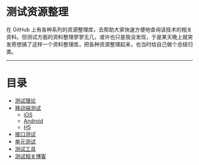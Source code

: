 # 测试资源整理

在 GitHub 上有各种系列的资源整理库，去帮助大家快速方便地查询该技术的相关资料。但测试方面的资料整理寥寥无几，或许也只是我没发现，于是某天晚上就突发奇想搞了这样一个资料整理库，把各种资源整理起来，也当时给自己做个总结归类。

***

# 目录

* [测试理论]()
* [移动端测试]()
    * [iOS]()
    * [Android]()
    * [H5]()
* [接口测试]()
* [单元测试]()
* [测试工具]()
* [测试相关博客]()
